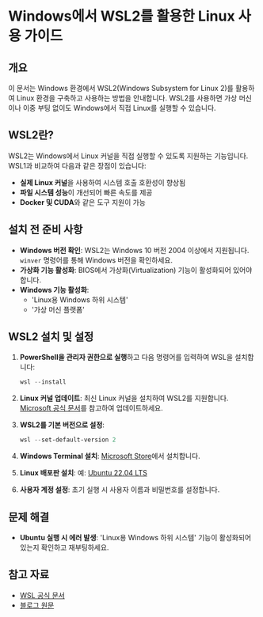 # Windows에서 WSL2를 활용한 Linux 사용 가이드

## 개요

이 문서는 Windows 환경에서 WSL2(Windows Subsystem for Linux 2)를 활용하여 Linux 환경을 구축하고 사용하는 방법을 안내합니다. WSL2를 사용하면 가상 머신이나 이중 부팅 없이도 Windows에서 직접 Linux를 실행할 수 있습니다.

## WSL2란?

WSL2는 Windows에서 Linux 커널을 직접 실행할 수 있도록 지원하는 기능입니다. WSL1과 비교하여 다음과 같은 장점이 있습니다:

- **실제 Linux 커널**을 사용하여 시스템 호출 호환성이 향상됨
- **파일 시스템 성능**이 개선되어 빠른 속도를 제공
- **Docker 및 CUDA**와 같은 도구 지원이 가능

## 설치 전 준비 사항

- **Windows 버전 확인**: WSL2는 Windows 10 버전 2004 이상에서 지원됩니다. `winver` 명령어를 통해 Windows 버전을 확인하세요.
- **가상화 기능 활성화**: BIOS에서 가상화(Virtualization) 기능이 활성화되어 있어야 합니다.
- **Windows 기능 활성화**:
  - 'Linux용 Windows 하위 시스템'
  - '가상 머신 플랫폼'

## WSL2 설치 및 설정

1. **PowerShell을 관리자 권한으로 실행**하고 다음 명령어를 입력하여 WSL을 설치합니다:
   ```powershell
   wsl --install
   ```

2. **Linux 커널 업데이트**: 최신 Linux 커널을 설치하여 WSL2를 지원합니다. [Microsoft 공식 문서](https://learn.microsoft.com/ko-kr/windows/wsl/install-manual#step-4---download-the-linux-kernel-update-package)를 참고하여 업데이트하세요.

3. **WSL2를 기본 버전으로 설정**:
   ```powershell
   wsl --set-default-version 2
   ```

4. **Windows Terminal 설치**: [Microsoft Store](https://apps.microsoft.com/detail/windows-terminal/9N0DX20HK701?hl=ko-kr&gl=KR)에서 설치합니다.

5. **Linux 배포판 설치**: 예: [Ubuntu 22.04 LTS](https://apps.microsoft.com/detail/ubuntu-2204-lts/9PN20MSR04DW?hl=ko-kr&gl=KR)

6. **사용자 계정 설정**: 초기 실행 시 사용자 이름과 비밀번호를 설정합니다.

## 문제 해결

- **Ubuntu 실행 시 에러 발생**: 'Linux용 Windows 하위 시스템' 기능이 활성화되어 있는지 확인하고 재부팅하세요.

## 참고 자료

- [WSL 공식 문서](https://learn.microsoft.com/ko-kr/windows/wsl/)
- [블로그 원문](https://rimiyeyo.tistory.com/entry/WSL2%EA%B0%9C%EB%85%90%EA%B3%BC-Windows%EC%97%90%EC%84%9C-WSL2%EB%A5%BC-%ED%99%9C%EC%9A%A9%ED%95%B4%EC%84%9C-Linux%EC%82%AC%EC%9A%A9%ED%95%B4%EB%B3%B4%EA%B8%B0)

